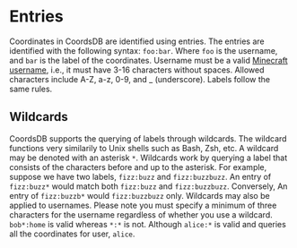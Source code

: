 # Entries

Coordinates in CoordsDB are identified using entries. The entries are identified with the following syntax: `foo:bar`. Where `foo` is the username, and `bar` is the label of the coordinates. Username must be a valid [Minecraft username](https://help.minecraft.net/hc/en-us/articles/4408950195341-Minecraft-Java-Edition-Username-VS-Gamertag-FAQ), i.e., it must have 3-16 characters without spaces. Allowed characters include A-Z, a-z, 0-9, and _ (underscore). Labels follow the same rules.

## Wildcards
CoordsDB supports the querying of labels through wildcards. The wildcard functions very similarily to Unix shells such as Bash, Zsh, etc. A wildcard may be denoted with an asterisk `*`. Wildcards work by querying a label that consists of the characters before and up to the asterisk. For example, suppose we have two labels, `fizz:buzz` and `fizz:buzzbuzz`. An entry of `fizz:buzz*` would match both `fizz:buzz` and `fizz:buzzbuzz`. Conversely,  An entry of `fizz:buzzb*` would `fizz:buzzbuzz` only. Wildcards may also be applied to usernames. Please note you must specify a minimum of three characters for the username regardless of whether you use a wildcard. `bob*:home` is valid whereas `*:*` is not. Although `alice:*` is valid and queries all the coordinates for user, `alice`. 